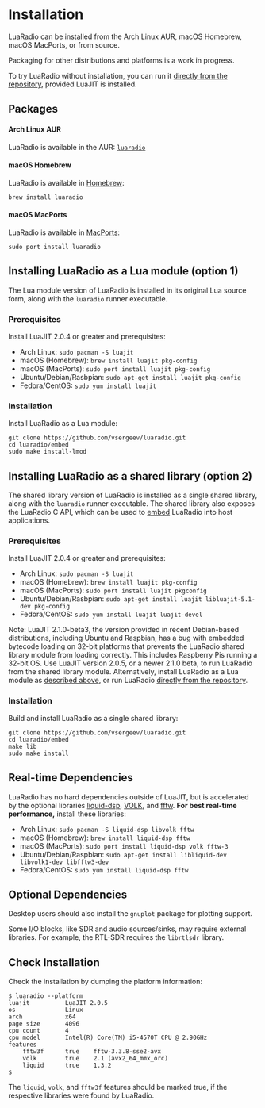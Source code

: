# Installation

LuaRadio can be installed from the Arch Linux AUR, macOS Homebrew, macOS
MacPorts, or from source.

Packaging for other distributions and platforms is a work in progress.

To try LuaRadio without installation, you can run it [directly from the
repository](../README.md#quickstart), provided LuaJIT is installed.

## Packages

#### Arch Linux AUR

LuaRadio is available in the AUR: [`luaradio`](https://aur.archlinux.org/packages/luaradio)

#### macOS Homebrew

LuaRadio is available in [Homebrew](http://brew.sh/):

```
brew install luaradio
```

#### macOS MacPorts

LuaRadio is available in [MacPorts](https://www.macports.org/):

```
sudo port install luaradio
```

## Installing LuaRadio as a Lua module (option 1)

The Lua module version of LuaRadio is installed in its original Lua source
form, along with the `luaradio` runner executable.

### Prerequisites

Install LuaJIT 2.0.4 or greater and prerequisites:

* Arch Linux: `sudo pacman -S luajit`
* macOS (Homebrew): `brew install luajit pkg-config`
* macOS (MacPorts): `sudo port install luajit pkg-config`
* Ubuntu/Debian/Rasbpian: `sudo apt-get install luajit pkg-config`
* Fedora/CentOS: `sudo yum install luajit`

### Installation

Install LuaRadio as a Lua module:

```
git clone https://github.com/vsergeev/luaradio.git
cd luaradio/embed
sudo make install-lmod
```

## Installing LuaRadio as a shared library (option 2)

The shared library version of LuaRadio is installed as a single shared library,
along with the `luaradio` runner executable. The shared library also exposes
the LuaRadio C API, which can be used to [embed](4.embedding-luaradio.md)
LuaRadio into host applications.

### Prerequisites

Install LuaJIT 2.0.4 or greater and prerequisites:

* Arch Linux: `sudo pacman -S luajit`
* macOS (Homebrew): `brew install luajit pkg-config`
* macOS (MacPorts): `sudo port install luajit pkgconfig`
* Ubuntu/Debian/Rasbpian: `sudo apt-get install luajit libluajit-5.1-dev pkg-config`
* Fedora/CentOS: `sudo yum install luajit luajit-devel`

Note: LuaJIT 2.1.0-beta3, the version provided in recent Debian-based
distributions, including Ubuntu and Raspbian, has a bug with embedded bytecode
loading on 32-bit platforms that prevents the LuaRadio shared library module
from loading correctly. This includes Raspberry Pis running a 32-bit OS. Use
LuaJIT version 2.0.5, or a newer 2.1.0 beta, to run LuaRadio from the shared
library module. Alternatively, install LuaRadio as a Lua module as [described
above](#installing-luaradio-as-a-lua-module-option-1), or run LuaRadio
[directly from the repository](../README.md#quickstart).

### Installation

Build and install LuaRadio as a single shared library:

```
git clone https://github.com/vsergeev/luaradio.git
cd luaradio/embed
make lib
sudo make install
```

## Real-time Dependencies

LuaRadio has no hard dependencies outside of LuaJIT, but is accelerated by the
optional libraries [liquid-dsp](https://github.com/jgaeddert/liquid-dsp),
[VOLK](http://libvolk.org/), and [fftw](http://www.fftw.org/). **For best
real-time performance,** install these libraries:

* Arch Linux: `sudo pacman -S liquid-dsp libvolk fftw`
* macOS (Homebrew): `brew install liquid-dsp fftw`
* macOS (MacPorts): `sudo port install liquid-dsp volk fftw-3`
* Ubuntu/Debian/Raspbian: `sudo apt-get install libliquid-dev libvolk1-dev libfftw3-dev`
* Fedora/CentOS: `sudo yum install liquid-dsp fftw`

## Optional Dependencies

Desktop users should also install the `gnuplot` package for plotting support.

Some I/O blocks, like SDR and audio sources/sinks, may require external
libraries. For example, the RTL-SDR requires the `librtlsdr` library.

## Check Installation

Check the installation by dumping the platform information:

```
$ luaradio --platform
luajit          LuaJIT 2.0.5
os              Linux
arch            x64
page size       4096
cpu count       4
cpu model       Intel(R) Core(TM) i5-4570T CPU @ 2.90GHz
features
    fftw3f      true    fftw-3.3.8-sse2-avx
    volk        true    2.1 (avx2_64_mmx_orc)
    liquid      true    1.3.2
$
```

The `liquid`, `volk`, and `fftw3f` features should be marked true, if the
respective libraries were found by LuaRadio.
